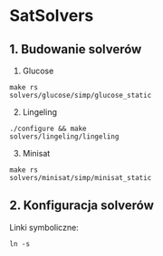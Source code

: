 # SatSolvers

## 1. Budowanie solverów

1. Glucose
```cd solvers/glucose/simp/
make rs
solvers/glucose/simp/glucose_static
```

2. Lingeling
```cd solvers/lingeling
./configure && make
solvers/lingeling/lingeling
```

3. Minisat
```cd solvers/minisat/simp/
make rs
solvers/minisat/simp/minisat_static
```

## 2. Konfiguracja solverów
Linki symboliczne:

```
ln -s
```

